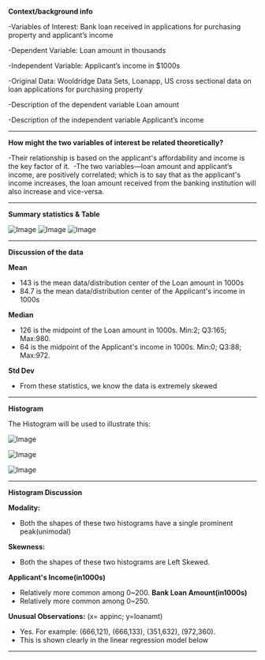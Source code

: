 ****Context/background info****

-Variables of Interest: Bank loan received in applications for purchasing property and 
applicant’s income 

-Dependent Variable: Loan amount in thousands  

-Independent Variable: Applicant’s income in $1000s 

-Original Data: Wooldridge Data Sets, Loanapp, US cross sectional data on loan 
applications for purchasing property 

-Description of the dependent variable Loan amount 

-Description of the independent variable Applicant’s income

-------------------------------------------------------------------------------------------------
****How might the two variables of interest be related theoretically?****

-Their relationship is based on the applicant's affordability and income is the key factor of it. 
-The two variables—loan amount and applicant’s income, are positively correlated; which is to say that
as the applicant's income increases, the loan amount received from the banking institution will also increase and vice-versa.

--------------------------------------------------------------------------------------------------
****Summary statistics & Table****

![Image](https://github.com/user-attachments/assets/b05ec9dc-7738-487c-99ef-4d0633b24164)
![Image](https://github.com/user-attachments/assets/2a4a7a62-ea62-4138-897d-a35d5bcbeb7e)
![Image](https://github.com/user-attachments/assets/f8cc1026-523e-45ff-8af1-b7d678c6ad8d)

--------------------------------------------------------------------------------------------------
****Discussion of the data****

****Mean****
- 143 is the mean data/distribution center of the Loan amount in 1000s
- 84.7 is the mean data/distribution center of the Applicant's income in 1000s

****Median****
- 126 is the midpoint of the Loan amount in 1000s. Min:2; Q3:165; Max:980.
- 64 is the midpoint of the Applicant's income in 1000s. Min:0; Q3:88; Max:972.

****Std Dev****
- From these statistics, we know the data is extremely skewed

------------------------------------------------------------------------------------------------------

****Histogram****

The Histogram will be used to illustrate this:

![Image](https://github.com/user-attachments/assets/faa97fe9-6a1b-4434-a5ef-52967fbaa8f3)

![Image](https://github.com/user-attachments/assets/d3e44624-3d01-487c-8810-38ed1e22e8d6)

![Image](https://github.com/user-attachments/assets/3d254dce-0fe2-446f-9b4e-ae8f20db6d5e)

---------------------------------------------------------------------------------------------------------

****Histogram Discussion****

****Modality:****
 - Both the shapes of these two histograms have a single prominent peak(unimodal)

****Skewness:****
 - Both the shapes of these two histograms are Left Skewed.

****Applicant's Income(in1000s)****
 - Relatively more common among 0~200.
****Bank Loan Amount(in1000s)****
 - Relatively more common among 0~250.

****Unusual Observations:**** (x= appinc; y=loanamt)
 - Yes. For example: (666,121), (666,133), (351,632), (972,360).
 - This is shown clearly in the linear regression model below
 
---------------------------------------------------------------------------------------------------------
















